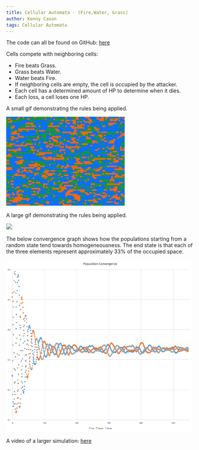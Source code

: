 ```yaml
---
title: Cellular Automata - (Fire,Water, Grass)
author: Kenny Cason
tags: Cellular Automata
---
```


The code can all be found on GitHub: <a href="https://github.com/kennycason/cellular-automata-elements/master" target="blank">here</a>

Cells compete with neighboring cells:

- Fire beats Grass.
- Grass beats Water.
- Water beats Fire.
- If neighboring cells are empty, the cell is occupied by the attacker.
- Each cell has a determined amount of HP to determine when it dies.
- Each loss, a cell loses one HP.

A small gif demonstrating the rules being applied.

![](/images/cellular_automata_elements/fire_water_grass_small.gif)

A large gif demonstrating the rules being applied.

![](/images/cellular_automata_elements/fire_water_grass_large.gif?)

The below convergence graph shows how the populations starting from a random state tend towards homogeneousness. The end state is that each of the three elements represent approximately 33% of the occupied space.

![](/images/cellular_automata_elements/fire_water_grass_convergence.png)

A video of a larger simulation: <a href="https://v.usetapes.com/l58ybCs2bT" target="blank">here</a>
